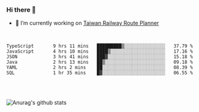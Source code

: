 ### Hi there 👋

- 🔭 I’m currently working on [Taiwan Railway Route Planner](https://github.com/Taiwan-Railway-Route-Planner)

<br/>

<!--START_SECTION:waka-->

```text
TypeScript       9 hrs 11 mins   █████████▒░░░░░░░░░░░░░░░   37.79 %
JavaScript       4 hrs 10 mins   ████▒░░░░░░░░░░░░░░░░░░░░   17.16 %
JSON             3 hrs 41 mins   ███▓░░░░░░░░░░░░░░░░░░░░░   15.18 %
Java             2 hrs 13 mins   ██▒░░░░░░░░░░░░░░░░░░░░░░   09.18 %
YAML             2 hrs 2 mins    ██░░░░░░░░░░░░░░░░░░░░░░░   08.39 %
SQL              1 hr 35 mins    █▓░░░░░░░░░░░░░░░░░░░░░░░   06.55 %
```

<!--END_SECTION:waka-->

<br/>
<br/>

![Anurag's github stats](https://github-readme-stats.vercel.app/api?username=DepickereSven&show_icons=true&theme=tokyonight)



<!--
**DepickereSven/DepickereSven** is a ✨ _special_ ✨ repository because its `README.md` (this file) appears on your GitHub profile.

Here are some ideas to get you started:

- 🔭 I’m currently working on ...
- 🌱 I’m currently learning ...
- 👯 I’m looking to collaborate on ...
- 🤔 I’m looking for help with ...
- 💬 Ask me about ...
- 📫 How to reach me: ...
- 😄 Pronouns: ...
- ⚡ Fun fact: ...
-->
